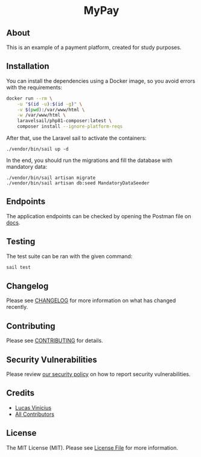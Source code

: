 <h1 align="center">MyPay</h1>

## About

This is an example of a payment platform, created for study purposes.

## Installation

You can install the dependencies using a Docker image, so you avoid errors with the requirements:

```bash
docker run --rm \
    -u "$(id -u):$(id -g)" \
    -v $(pwd):/var/www/html \
    -w /var/www/html \
    laravelsail/php81-composer:latest \
    composer install --ignore-platform-reqs
```

After that, use the Laravel sail to activate the containers:

```
./vendor/bin/sail up -d
```

In the end, you should run the migrations and fill the database with mandatory data:

```
./vendor/bin/sail artisan migrate
./vendor/bin/sail artisan db:seed MandatoryDataSeeder
```

## Endpoints

The application endpoints can be checked by opening the Postman file on [docs](docs/postman-collection.json).

## Testing

The test suite can be ran with the given command:

```bash
sail test
```

## Changelog

Please see [CHANGELOG](CHANGELOG.md) for more information on what has changed recently.

## Contributing

Please see [CONTRIBUTING](.github/CONTRIBUTING.md) for details.

## Security Vulnerabilities

Please review [our security policy](../../security/policy) on how to report security vulnerabilities.

## Credits

- [Lucas Vinicius](https://github.com/lucasdotvin)
- [All Contributors](../../contributors)

## License

The MIT License (MIT). Please see [License File](LICENSE.md) for more information.

